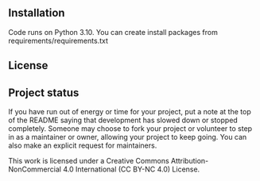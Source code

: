 ## Installation
Code runs on Python 3.10. You can create install packages from requirements/requirements.txt

## License


## Project status
If you have run out of energy or time for your project, put a note at the top of the README saying that development has slowed down or stopped completely. Someone may choose to fork your project or volunteer to step in as a maintainer or owner, allowing your project to keep going. You can also make an explicit request for maintainers.

This work is licensed under a Creative Commons Attribution-NonCommercial 4.0 International (CC BY-NC 4.0) License.
